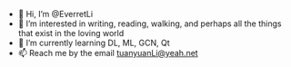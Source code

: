 - 👋 Hi, I’m @EverretLi
- 👀 I’m interested in writing, reading, walking, and perhaps all the things that exist in the loving world
- 🌱 I’m currently learning DL, ML, GCN, Qt
- 📫 Reach me by the email tuanyuanLi@yeah.net

<!---
EverretLi/EverretLi is a ✨ special ✨ repository because its `README.md` (this file) appears on your GitHub profile.
You can click the Preview link to take a look at your changes.
--->
